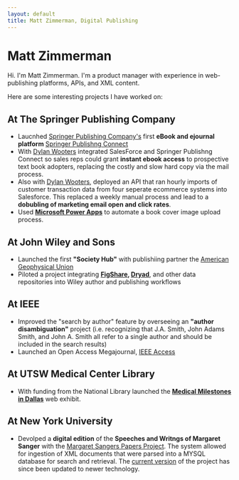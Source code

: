 ```yaml
---
layout: default
title: Matt Zimmerman, Digital Publishing
---
```

# Matt Zimmerman

Hi. I'm Matt Zimmerman. I'm a product manager with experience in web-publishing platforms, APIs, and XML content.

Here are some interesting projects I have worked on:

## At The Springer Publishing Company
* Laucnhed [Springer Publishing Company's](https://www.springerpub.com/) first **eBook and ejournal platform** [Springer Publishng Connect](http://connect.springerpub.com)
* With [Dylan Wooters](https://dylanwooters.com/index.html) integrated SalesForce and Springer Publishng Connect so sales reps could grant **instant ebook access** to prospective text book adopters, replacing the costly and slow hard copy via the mail process.
* Also with [Dylan Wooters](https://dylanwooters.com/index.html), deployed an API that ran hourly imports of customer transaction data from four seperate ecommerce systems into Salesforce. This replaced a weekly manual process and lead to a **dobubling of marketing email open and click rates**.
* Used **[Microsoft Power Apps](https://www.microsoft.com/en-us/power-platform/products/power-apps)** to automate a book cover image upload process.

## At John Wiley and Sons
* Launched the first **"Society Hub"** with publishiing partner the [American Geophysical Union](https://agupubs.onlinelibrary.wiley.com/) 
* Piloted a project integrating **[FigShare](https://figshare.com/), [Dryad](https://datadryad.org/stash)**, and other data repositories into Wiley author and publishing workflows

## At IEEE 
* Improved the "search by author" feature by overseeing an **"author disambiguation"** project (i.e. recognizing that J.A. Smith, John Adams Smith, and John A. Smith all refer to a single author and should be included in the search results)
* Launched an Open Access Megajournal, [IEEE Access](https://ieeexplore.ieee.org/xpl/RecentIssue.jsp?punumber=6287639)

## At UTSW Medical Center Library
* With funding from the National Library launched the **[Medical Milestones in Dallas](https://utswlibrary.omeka.net/exhibits/show/milestones/intro)** web exhibit.

## At New York University
* Devolped a **digital edition** of the **Speeches and Writngs of Margaret Sanger** with the [Margaret Sangers Papers Project](https://m-sanger.org/welcome). The system allowed for ingestion of XML documents that were parsed into a MYSQL database for search and retrieval. The [current version](https://m-sanger.org/digi) of the project has since been updated to newer technology.
